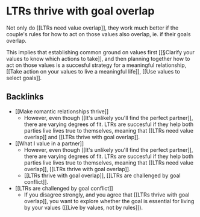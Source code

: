 # LTRs thrive with goal overlap
Not only do [[LTRs need value overlap]], they work much better if the couple's rules for how to act on those values also overlap, ie. if their goals overlap.

This implies that establishing common ground on values first [[§Clarify your values to know which actions to take]], and then planning together how to act on those values is a succesful strategy for a meaningful relationship, [[Take action on your values to live a meaningful life]], [[Use values to select goals]].

## Backlinks
* [[Make romantic relationships thrive]]
	* However, even though [[It's unlikely you'll find the perfect partner]], there are varying degrees of fit. LTRs are succesful if they help both parties live lives true to themselves, meaning that [[LTRs need value overlap]] and [[LTRs thrive with goal overlap]].
* [[What I value in a partner]]
	* However, even though [[It's unlikely you'll find the perfect partner]], there are varying degrees of fit. LTRs are succesful if they help both parties live lives true to themselves, meaning that [[LTRs need value overlap]], [[LTRs thrive with goal overlap]].
	* [[LTRs thrive with goal overlap]], [[LTRs are challenged by goal conflict]].
* [[LTRs are challenged by goal conflict]]
	* If you disagree strongly, and you agree that [[LTRs thrive with goal overlap]], you want to explore whether the goal is essential for living by your values ([[Live by values, not by rules]]).

<!-- #Life -->

<!-- {BearID:66963C1F-A700-4F10-B9E0-CE6CC18F413F-15756-0000130407B2C748} -->
